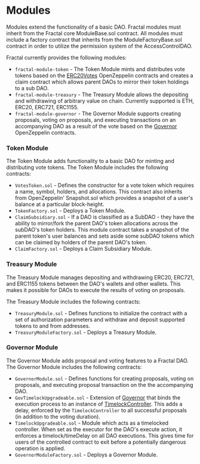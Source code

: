 # Modules

Modules extend the functionality of a basic DAO. Fractal modules must inherit from the Fractal core ModuleBase.sol contract. All modules must include a factory contract that inherits from the ModuleFactoryBase.sol contract in order to utilize the permission system of the AccessControlDAO.

Fractal currently provides the following modules:

* `fractal-module-token` - The Token Module mints and distributes vote tokens based on the [ERC20Votes](https://docs.openzeppelin.com/contracts/4.x/api/token/erc20#ERC20Votes) OpenZeppelin contracts and creates a claim contract which allows parent DAOs to mirror their token holdings to a sub DAO.
* `fractal-module-treasury` - The Treasury Module allows the depositing and withdrawing of arbitrary value on chain. Currently supported is ETH, ERC20, ERC721, ERC1155.
* `fractal-module-governor` - The Governor Module supports creating proposals, voting on proposals, and executing transactions on an accompanying DAO as a result of the vote based on the [Governor](https://docs.openzeppelin.com/contracts/4.x/api/governance#Governor) OpenZeppelin contracts.

### Token Module

The Token Module adds functionality to a basic DAO for minting and distributing vote tokens. The Token Module includes the following contracts:

* `VotesToken.sol` - Defines the constructor for a vote token which requires a name, symbol, holders, and allocations. This contract also inherits from OpenZeppelin' Snapshot.sol which provides a snapshot of a user's balance at a particular block-height.
* `TokenFactory.sol` - Deploys a Token Module.
* `ClaimSubsidiary.sol` - If a DAO is classified as a SubDAO - they have the ability to mirror/fork the parent DAO's token allocations across the subDAO's token holders. This module contract takes a snapshot of the parent token's user balances and sets aside some subDAO tokens which can be claimed by holders of the parent DAO's token.
* `ClaimFactory.sol` - Deploys a Claim Subsidiary Module.

### Treasury Module

The Treasury Module manages depositing and withdrawing ERC20, ERC721, and ERC1155 tokens between the DAO's wallets and other wallets. This makes it possible for DAOs to execute the results of voting on proposals.

The Treasury Module includes the following contracts:

* `TreasuryModule.sol` - Defines functions to initialize the contract with a set of authorization parameters and withdraw and deposit supported tokens to and from addresses.
* `TreasuryModuleFactory.sol` - Deploys a Treasury Module.

### Governor Module

The Governor Module adds proposal and voting features to a Fractal DAO. The Governor Module includes the following contracts:

* `GovernorModule.sol` - Defines functions for creating proposals, voting on proposals, and executing proposal transaction on the the accompanying DAO.
* `GovTimelockUpgradeable.sol` - Extension of [Governor](https://docs.openzeppelin.com/contracts/4.x/api/governance#Governor) that binds the execution process to an instance of [TimelockController](https://docs.openzeppelin.com/contracts/4.x/api/governance#TimelockController). This adds a delay, enforced by the `TimelockController` to all successful proposals (in addition to the voting duration).
* `TimelockUpgradeable.sol` - Module which acts as a timelocked controller. When set as the executor for the DAO's execute action, it enforces a timelock/timeDelay on all DAO executions. This gives time for users of the controlled contract to exit before a potentially dangerous operation is applied.
* `GovernorModuleFactory.sol` - Deploys a Governor Module.
